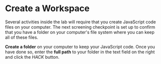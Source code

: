 # Create a Workspace

Several activities inside the lab will require that you create JavaScript code files on your computer. The next screening checkpoint is set up to confirm that you have a folder on your computer's file system where you can keep all of these files. 

**Create a folder** on your computer to keep your JavaScript code. Once you have done so, enter the **full path** to your folder in the text field on the right and click the *HACK* button.
